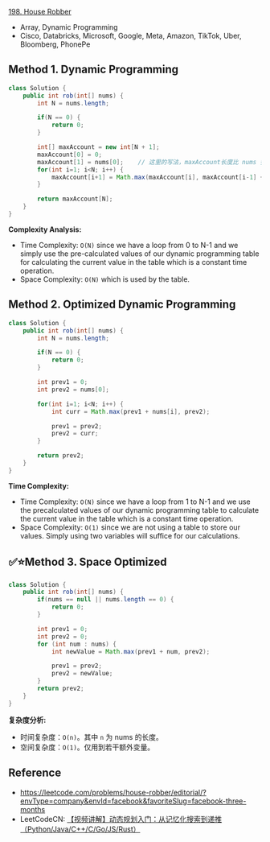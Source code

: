 [198. House Robber](https://leetcode.com/problems/house-robber/)

* Array, Dynamic Programming
* Cisco, Databricks, Microsoft, Google, Meta, Amazon, TikTok, Uber, Bloomberg, PhonePe


## Method 1. Dynamic Programming
```java
class Solution {
    public int rob(int[] nums) {
        int N = nums.length;

        if(N == 0) {
            return 0;
        }

        int[] maxAccount = new int[N + 1];
        maxAccount[0] = 0;
        maxAccount[1] = nums[0];    // 这里的写法，maxAccount长度比 nums 多 1
        for(int i=1; i<N; i++) {
            maxAccount[i+1] = Math.max(maxAccount[i], maxAccount[i-1] + nums[i]);
        }

        return maxAccount[N];
    }
}
```
**Complexity Analysis:**
* Time Complexity: `O(N)` since we have a loop from 0 to N-1 and we simply use the pre-calculated values of our dynamic programming table for calculating the current value in the table which is a constant time operation.
* Space Complexity: `O(N)` which is used by the table.


## Method 2. Optimized Dynamic Programming
```java
class Solution {
    public int rob(int[] nums) {
        int N = nums.length;

        if(N == 0) {
            return 0;
        }

        int prev1 = 0;
        int prev2 = nums[0];

        for(int i=1; i<N; i++) {
            int curr = Math.max(prev1 + nums[i], prev2);

            prev1 = prev2;
            prev2 = curr;
        }

        return prev2;
    }
}
```
**Time Complexity:**
* Time Complexity: `O(N)` since we have a loop from 1 to N-1 and we use the precalculated values of our dynamic programming table to calculate the current value in the table which is a constant time operation.
* Space Complexity: `O(1)` since we are not using a table to store our values. Simply using two variables will suffice for our calculations.


## ✅⭐Method 3. Space Optimized
```java
class Solution {
    public int rob(int[] nums) {
        if(nums == null || nums.length == 0) {
            return 0;
        }

        int prev1 = 0;
        int prev2 = 0;
        for (int num : nums) {
            int newValue = Math.max(prev1 + num, prev2);

            prev1 = prev2;
            prev2 = newValue;
        }
        return prev2;
    }
}
```
**复杂度分析:**
* 时间复杂度：`O(n)`。其中 `n` 为 nums 的长度。
* 空间复杂度：`O(1)`。仅用到若干额外变量。


## Reference
* https://leetcode.com/problems/house-robber/editorial/?envType=company&envId=facebook&favoriteSlug=facebook-three-months
* LeetCodeCN: [【视频讲解】动态规划入门：从记忆化搜索到递推（Python/Java/C++/C/Go/JS/Rust）](https://leetcode.cn/problems/house-robber/solutions/2102725/ru-he-xiang-chu-zhuang-tai-ding-yi-he-zh-1wt1/)
